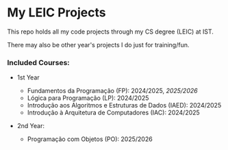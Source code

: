 # My LEIC Projects

This repo holds all my code projects through my CS degree (LEIC) at IST.

There may also be other year's projects I do just for training/fun.

### Included Courses:

- 1st Year
	- Fundamentos da Programação (FP): 2024/2025, _2025/2026_
	- Lógica para Programação (LP): 2024/2025
	- Introdução aos Algoritmos e Estruturas de Dados (IAED): 2024/2025
	- Introdução à Arquitetura de Computadores (IAC): 2024/2025

- 2nd Year:
	- Programação com Objetos (PO): 2025/2026

